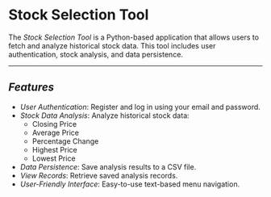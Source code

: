 # Stock Selection Tool  

The *Stock Selection Tool* is a Python-based application that allows users to fetch and analyze historical stock data. This tool includes user authentication, stock analysis, and data persistence.

---

## *Features*

- *User Authentication*: Register and log in using your email and password.
- *Stock Data Analysis*: Analyze historical stock data:
  - Closing Price
  - Average Price
  - Percentage Change
  - Highest Price
  - Lowest Price
- *Data Persistence*: Save analysis results to a CSV file.
- *View Records*: Retrieve saved analysis records.
- *User-Friendly Interface*: Easy-to-use text-based menu navigation.
